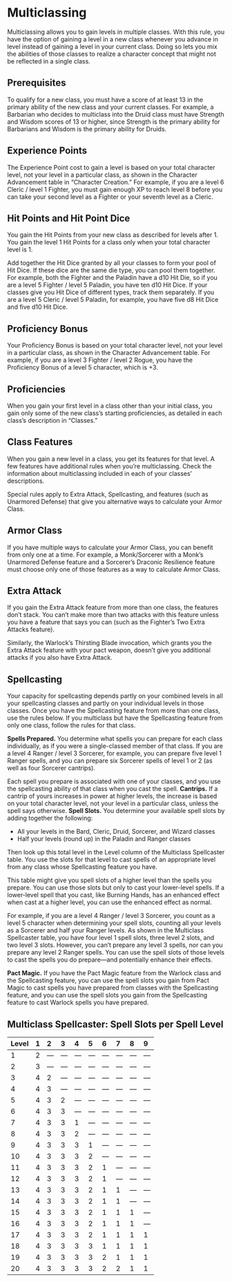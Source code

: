 # Multiclassing

Multiclassing allows you to gain levels in multiple classes. With this rule, you have the option of gaining a level in a new class whenever you advance in level instead of gaining a level in your current class. Doing so lets you mix the abilities of those classes to realize a character concept that might not be reflected in a single class.

## Prerequisites

To qualify for a new class, you must have a score of at least 13 in the primary ability of the new class and your current classes. For example, a Barbarian who decides to multiclass into the Druid class must have Strength and Wisdom scores of 13 or higher, since Strength is the primary ability for Barbarians and Wisdom is the primary ability for Druids.

## Experience Points

The Experience Point cost to gain a level is based on your total character level, not your level in a particular class, as shown in the Character Advancement table in “Character Creation.” For example, if you are a level 6 Cleric / level 1 Fighter, you must gain enough XP to reach level 8 before you can take your second level as a Fighter or your seventh level as a Cleric.

## Hit Points and Hit Point Dice

You gain the Hit Points from your new class as described for levels after 1. You gain the level 1 Hit Points for a class only when your total character level is 1.

Add together the Hit Dice granted by all your classes to form your pool of Hit Dice. If these dice are the same die type, you can pool them together. For example, both the Fighter and the Paladin have a d10 Hit Die, so if you are a level 5 Fighter / level 5 Paladin, you have ten d10 Hit Dice. If your classes give you Hit Dice of different types, track them separately. If you are a level 5 Cleric / level 5 Paladin, for example, you have five d8 Hit Dice and five d10 Hit Dice.

## Proficiency Bonus

Your Proficiency Bonus is based on your total character level, not your level in a particular class, as shown in the Character Advancement table. For example, if you are a level 3 Fighter / level 2 Rogue, you have the Proficiency Bonus of a level 5 character, which is +3.

## Proficiencies

When you gain your first level in a class other than your initial class, you gain only some of the new class’s starting proficiencies, as detailed in each class’s description in “Classes.”

## Class Features

When you gain a new level in a class, you get its features for that level. A few features have additional rules when you’re multiclassing. Check the information about multiclassing included in each of your classes’ descriptions.

Special rules apply to Extra Attack, Spellcasting, and features (such as Unarmored Defense) that give you alternative ways to calculate your Armor Class.

## Armor Class

If you have multiple ways to calculate your Armor Class, you can benefit from only one at a time. For example, a Monk/Sorcerer with a Monk’s Unarmored Defense feature and a Sorcerer’s Draconic Resilience feature must choose only one of those features as a way to calculate Armor Class.

## Extra Attack

If you gain the Extra Attack feature from more than one class, the features don’t stack. You can’t make more than two attacks with this feature unless you have a feature that says you can (such as the Fighter’s Two Extra Attacks feature).

Similarly, the Warlock’s Thirsting Blade invocation, which grants you the Extra Attack feature with your pact weapon, doesn’t give you additional attacks if you also have Extra Attack.

## Spellcasting

Your capacity for spellcasting depends partly on your combined levels in all your spellcasting classes and partly on your individual levels in those classes. Once you have the Spellcasting feature from more than one class, use the rules below. If you multiclass but have the Spellcasting feature from only one class, follow the rules for that class.

**Spells Prepared.** You determine what spells you can prepare for each class individually, as if you were a single-classed member of that class. If you are a level 4 Ranger / level 3 Sorcerer, for example, you can prepare five level 1 Ranger spells, and you can prepare six Sorcerer spells of level 1 or 2 (as well as four Sorcerer cantrips).

Each spell you prepare is associated with one of your classes, and you use the spellcasting ability of that class when you cast the spell.
**Cantrips.** If a cantrip of yours increases in power at higher levels, the increase is based on your total character level, not your level in a particular class, unless the spell says otherwise.
**Spell Slots.** You determine your available spell slots by adding together the following:

*   All your levels in the Bard, Cleric, Druid, Sorcerer, and Wizard classes
*   Half your levels (round up) in the Paladin and Ranger classes

Then look up this total level in the Level column of the Multiclass Spellcaster table. You use the slots for that level to cast spells of an appropriate level from any class whose Spellcasting feature you have.

This table might give you spell slots of a higher level than the spells you prepare. You can use those slots but only to cast your lower-level spells. If a lower-level spell that you cast, like Burning Hands, has an enhanced effect when cast at a higher level, you can use the enhanced effect as normal.

For example, if you are a level 4 Ranger / level 3 Sorcerer, you count as a level 5 character when determining your spell slots, counting all your levels as a Sorcerer and half your Ranger levels. As shown in the Multiclass Spellcaster table, you have four level 1 spell slots, three level 2 slots, and two level 3 slots. However, you can’t prepare any level 3 spells, nor can you prepare any level 2 Ranger spells. You can use the spell slots of those levels to cast the spells you do prepare—and potentially enhance their effects.

**Pact Magic.** If you have the Pact Magic feature from the Warlock class and the Spellcasting feature, you can use the spell slots you gain from Pact Magic to cast spells you have prepared from classes with the Spellcasting feature, and you can use the spell slots you gain from the Spellcasting feature to cast Warlock spells you have prepared.

## Multiclass Spellcaster: Spell Slots per Spell Level

| Level | 1 | 2 | 3 | 4 | 5 | 6 | 7 | 8 | 9 |
| :---- | :- | :- | :- | :- | :- | :- | :- | :- | :- |
| 1     | 2  | —  | —  | —  | —  | —  | —  | —  | —  |
| 2     | 3  | —  | —  | —  | —  | —  | —  | —  | —  |
| 3     | 4  | 2  | —  | —  | —  | —  | —  | —  | —  |
| 4     | 4  | 3  | —  | —  | —  | —  | —  | —  | —  |
| 5     | 4  | 3  | 2  | —  | —  | —  | —  | —  | —  |
| 6     | 4  | 3  | 3  | —  | —  | —  | —  | —  | —  |
| 7     | 4  | 3  | 3  | 1  | —  | —  | —  | —  | —  |
| 8     | 4  | 3  | 3  | 2  | —  | —  | —  | —  | —  |
| 9     | 4  | 3  | 3  | 3  | 1  | —  | —  | —  | —  |
| 10    | 4  | 3  | 3  | 3  | 2  | —  | —  | —  | —  |
| 11    | 4  | 3  | 3  | 3  | 2  | 1  | —  | —  | —  |
| 12    | 4  | 3  | 3  | 3  | 2  | 1  | —  | —  | —  |
| 13    | 4  | 3  | 3  | 3  | 2  | 1  | 1  | —  | —  |
| 14    | 4  | 3  | 3  | 3  | 2  | 1  | 1  | —  | —  |
| 15    | 4  | 3  | 3  | 3  | 2  | 1  | 1  | 1  | —  |
| 16    | 4  | 3  | 3  | 3  | 2  | 1  | 1  | 1  | —  |
| 17    | 4  | 3  | 3  | 3  | 2  | 1  | 1  | 1  | 1  |
| 18    | 4  | 3  | 3  | 3  | 3  | 1  | 1  | 1  | 1  |
| 19    | 4  | 3  | 3  | 3  | 3  | 2  | 1  | 1  | 1  |
| 20    | 4  | 3  | 3  | 3  | 3  | 2  | 2  | 1  | 1  |